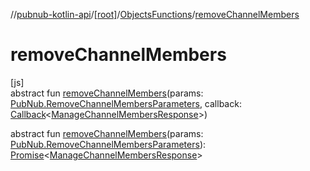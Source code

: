 //[pubnub-kotlin-api](../../../index.md)/[[root]](../index.md)/[ObjectsFunctions](index.md)/[removeChannelMembers](remove-channel-members.md)

# removeChannelMembers

[js]\
abstract fun [removeChannelMembers](remove-channel-members.md)(params: [PubNub.RemoveChannelMembersParameters](../-pub-nub/-remove-channel-members-parameters/index.md), callback: [Callback](../-callback/index.md)&lt;[ManageChannelMembersResponse](../-manage-channel-members-response/index.md)&gt;)

abstract fun [removeChannelMembers](remove-channel-members.md)(params: [PubNub.RemoveChannelMembersParameters](../-pub-nub/-remove-channel-members-parameters/index.md)): [Promise](https://kotlinlang.org/api/latest/jvm/stdlib/kotlin.js/-promise/index.html)&lt;[ManageChannelMembersResponse](../-manage-channel-members-response/index.md)&gt;
